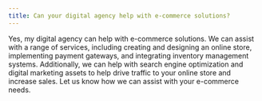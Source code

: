 ```yaml
---
title: Can your digital agency help with e-commerce solutions?
---
```

<!--StartFragment-->

Yes, my digital agency can help with e-commerce solutions. We can assist with a range of services, including creating and designing an online store, implementing payment gateways, and integrating inventory management systems. Additionally, we can help with search engine optimization and digital marketing assets to help drive traffic to your online store and increase sales. Let us know how we can assist with your e-commerce needs. 

<!--EndFragment-->